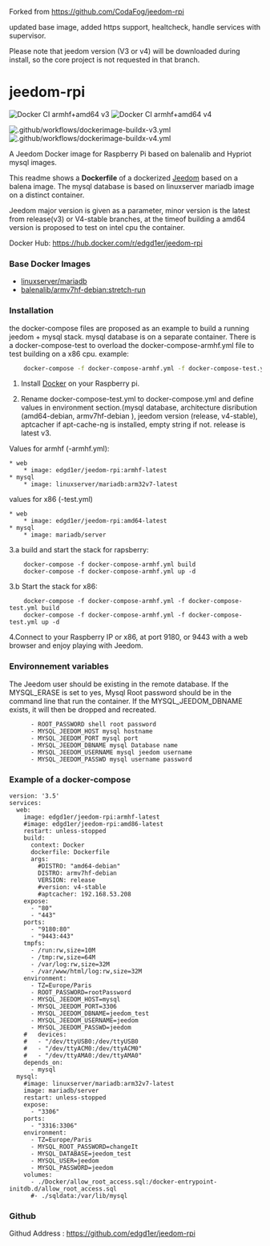 Forked from https://github.com/CodaFog/jeedom-rpi

updated base image, added https support, healtcheck, handle services with supervisor.

Please note that jeedom version (V3 or v4) will be downloaded during install, so the core project is not requested in that branch. 

# jeedom-rpi

![Docker CI armhf+amd64 v3](https://github.com/edgd1er/jeedom-rpi/workflows/Docker%20CI%20armhf+amd64%20v3/badge.svg?branch=master)
![Docker CI armhf+amd64 v4](https://github.com/edgd1er/jeedom-rpi/workflows/Docker%20CI%20armhf+amd64%20v4/badge.svg?branch=master)

![.github/workflows/dockerimage-buildx-v3.yml](https://github.com/edgd1er/jeedom-rpi/workflows/.github/workflows/dockerimage-buildx-v3.yml/badge.svg)
![.github/workflows/dockerimage-buildx-v4.yml](https://github.com/edgd1er/jeedom-rpi/workflows/.github/workflows/dockerimage-buildx-v4.yml/badge.svg)

A Jeedom Docker image for Raspberry Pi based on balenalib and Hypriot mysql images.

This readme shows a **Dockerfile** of a dockerized [Jeedom](https://www.jeedom.com) based on a balena image. 
The mysql database is based on linuxserver mariadb image on a distinct container.

Jeedom major version is given as a parameter, minor version is the latest from release(v3) or V4-stable branches, at the timeof building
a amd64 version is proposed to test on intel cpu the container.

Docker Hub: https://hub.docker.com/r/edgd1er/jeedom-rpi


### Base Docker Images

* [linuxserver/mariadb](https://hub.docker.com/r/linuxserver/mariadb)
* [balenalib/armv7hf-debian:stretch-run](https://www.balena.io/docs/reference/base-images/base-images/?ref=dockerhub)


### Installation

the docker-compose files are proposed as an example to build a running jeedom + mysql stack. mysql database is on a separate container. There is a docker-compose-test to overload the docker-compose-armhf.yml file to test building on a x86 cpu.
example:
```bash
    docker-compose -f docker-compose-armhf.yml -f docker-compose-test.yml build
```

1. Install [Docker](https://www.docker.com/) on your Raspberry pi.

2. Rename docker-compose-test.yml to docker-compose.yml and define values in environment section.(mysql database, architecture disribution (amd64-debian, armv7hf-debian ), jeedom version (release, v4-stable), aptcacher if apt-cache-ng is installed, empty string if not. release is latest v3.

Values for armhf (-armhf.yml):

    * web
        * image: edgd1er/jeedom-rpi:armhf-latest
    * mysql
        * image: linuxserver/mariadb:arm32v7-latest
values for x86 (-test.yml)

    * web
        * image: edgd1er/jeedom-rpi:amd64-latest
    * mysql
        * image: mariadb/server
3.a build and start the stack for rapsberry:
```
    docker-compose -f docker-compose-armhf.yml build
    docker-compose -f docker-compose-armhf.yml up -d
```
3.b Start the stack for x86:
```
    docker-compose -f docker-compose-armhf.yml -f docker-compose-test.yml build
    docker-compose -f docker-compose-armhf.yml -f docker-compose-test.yml up -d
```
4.Connect to your Raspberry IP or x86, at port 9180, or 9443 with a web browser and enjoy playing with Jeedom.

### Environnement variables

The Jeedom user should be existing in the remote database. If the MYSQL_ERASE is set to yes, Mysql Root password should be in the command line that run the container. If the MYSQL_JEEDOM_DBNAME exists, it will then be dropped and recreated.

```   - TZ=Europe/Paris
      - ROOT_PASSWORD shell root password
      - MYSQL_JEEDOM_HOST mysql hostname
      - MYSQL_JEEDOM_PORT mysql port
      - MYSQL_JEEDOM_DBNAME mysql Database name
      - MYSQL_JEEDOM_USERNAME mysql jeedom username
      - MYSQL_JEEDOM_PASSWD mysql username password
```


### Example of a docker-compose

```
version: '3.5'
services:
  web:
    image: edgd1er/jeedom-rpi:armhf-latest
    #image: edgd1er/jeedom-rpi:amd86-latest
    restart: unless-stopped
    build:
      context: Docker
      dockerfile: Dockerfile
      args:
        #DISTRO: "amd64-debian"
        DISTRO: armv7hf-debian
        VERSION: release
        #version: v4-stable
        #aptcacher: 192.168.53.208
    expose:
      - "80"
      - "443"
    ports:
      - "9180:80"
      - "9443:443"
    tmpfs:
      - /run:rw,size=10M
      - /tmp:rw,size=64M
      - /var/log:rw,size=32M
      - /var/www/html/log:rw,size=32M
    environment:
      - TZ=Europe/Paris
      - ROOT_PASSWORD=rootPassword
      - MYSQL_JEEDOM_HOST=mysql
      - MYSQL_JEEDOM_PORT=3306
      - MYSQL_JEEDOM_DBNAME=jeedom_test
      - MYSQL_JEEDOM_USERNAME=jeedom
      - MYSQL_JEEDOM_PASSWD=jeedom
    #   devices:
    #   - "/dev/ttyUSB0:/dev/ttyUSB0
    #   - "/dev/ttyACM0:/dev/ttyACM0"
    #   - "/dev/ttyAMA0:/dev/ttyAMA0"
    depends_on:
      - mysql
  mysql:
    #image: linuxserver/mariadb:arm32v7-latest
    image: mariadb/server
    restart: unless-stopped
    expose:
      - "3306"
    ports:
      - "3316:3306"
    environment:
      - TZ=Europe/Paris
      - MYSQL_ROOT_PASSWORD=changeIt
      - MYSQL_DATABASE=jeedom_test
      - MYSQL_USER=jeedom
      - MYSQL_PASSWORD=jeedom
    volumes:
      - ./Docker/allow_root_access.sql:/docker-entrypoint-initdb.d/allow_root_access.sql
      #- ./sqldata:/var/lib/mysql
```

### Github

Githud Address : https://github.com/edgd1er/jeedom-rpi
